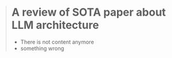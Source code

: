 > # A review of SOTA paper about LLM architecture
>
> * There is not content anymore
> * something wrong
